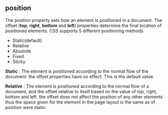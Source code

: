 ## position
The position property sets how an element is positioned in a document. The offset (**top**, **right**, **bottom** and **left**) properties determine the final location of positioned elements. CSS supports 5 different positioning methods
 - Static(default)
 - Relative
 - Absolute
 - Fixed
 - Sticky

**Static**
: The element is positioned according to the normal flow of the document. the offset properties have no effect. This is the default value.

**Relative**
: The element is positioned according to the normal flow of a document, and the offset relative to itself based on the value of top, right, bottom and left. the offset does not affect the position of any other elements thus the space given for the element in the page layout is the same as of position were static.
<!--stackedit_data:
eyJoaXN0b3J5IjpbMjc1NDY1MTQ5LDExODk1MDI3NDYsLTcwOT
U5MjgwNywxODMwMTI3NzI0LDE3MTQxOTAxNjAsLTIxMzE3Njk4
MCwxMzEwODE5Njk2LC0yMTMxNzY5ODBdfQ==
-->